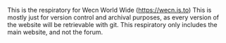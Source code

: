 This is the respiratory for Wecn World Wide (https://wecn.is.to) This is mostly just for version control and archival purposes, as every version of the website will be retrievable with git. This respiratory only includes the main website, and not the forum. 
